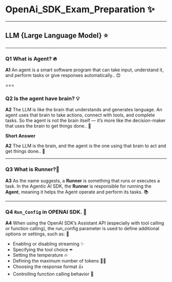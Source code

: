 # OpenAi_SDK_Exam_Preparation ✨
---
## **LLM {Large Language Model} ⭐**
---
### Q1 What is Agent? 🔥
**A1** An agent is a smart software program that can take input, understand it, and perform tasks or give responses automatically.. 😊

===
### Q2 Is the agent have brain? 💡
**A2** The LLM is like the brain that understands and generates language. An agent uses that brain to take actions, connect with tools, and complete tasks. So the agent is not the brain itself — it’s more like the decision-maker that uses the brain to get things done.. 🎯
<p><b>Short Answer</b></p>

**A2** The LLM is the brain, and the agent is the one using that brain to act and get things done.. 🎯

---
### Q3 What is Runner?💎
**A3** As the name suggests, a **Runner** is something that runs or executes a task. In the Agentic AI SDK, the **Runner** is responsible for running the **Agent**, meaning it helps the Agent operate and perform its tasks. 📚

---
### Q4 <code>Run_Config</code> in OPENAI SDK. 📕
**A4** When using the OpenAI SDK’s Assistant API (especially with tool calling or function calling), the run_config parameter is used to define additional options or settings, such as: 📖
- Enabling or disabling streaming ✨
- Specifying the tool choice ✒
- Setting the temperature 🔥
- Defining the maximum number of tokens ✍🏻
- Choosing the response format 👍
- Controlling function calling behavior 🔐
